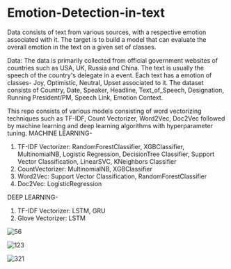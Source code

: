# Emotion-Detection-in-text
Data consists of text from various sources, with a respective emotion associated with it. The target is to build a model that can evaluate the overall emotion in the text on a given set of classes. 

Data: 
The data is primarily collected from official government websites of countries such as USA, UK, Russia and China. The text is usually the speech of the country's delegate in a event. Each text has a emotion of classes- Joy, Optimistic, Neutral, Upset associated to it. The dataset consists of Country, Date, Speaker, Headline,	Text_of_Speech,	Designation, Running President/PM, Speech Link, Emotion	Context.

This repo consists of various models consisting of word vectorizing techniques such as TF-IDF, Count Vectorizer, Word2Vec, Doc2Vec followed by machine learning and deep learning algorithms with hyperparameter tuning. 
MACHINE LEARNING-
1. TF-IDF Vectorizer: RandomForestClassifier, XGBClassifier, MultinomialNB, Logistic Regression, DecisionTree Classifier, Support Vector Classification, LinearSVC, KNeighbors Classifier
2. CountVectorizer: MultinomialNB, XGBClassifier
3. Word2Vec: Support Vector Classification, RandomForestClassifier
4. Doc2Vec: LogisticRegression

DEEP LEARNING-
1. TF-IDF Vectorizer: LSTM, GRU
2. Glove Vectorizer: LSTM

![56](https://github.com/Tagore-J/Emotion-Detection-in-text/assets/144498208/784a0c97-a1ef-453f-a667-98e152131dc2)


![123](https://github.com/Tagore-J/Emotion-Detection-in-text/assets/144498208/0146eef3-9f9b-488a-bdf0-e19164babd0b)


![321](https://github.com/Tagore-J/Emotion-Detection-in-text/assets/144498208/258039a1-1012-4b80-b4cc-5b3e0969a770)
